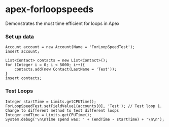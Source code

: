 # apex-forloopspeeds
Demonstrates the most time efficient for loops in Apex

### Set up data
    Account account = new Account(Name = 'ForLoopSpeedTest');
    insert account;
    
    List<Contact> contacts = new List<Contact>();
    for (Integer i = 0; i < 5000; i++){
        contacts.add(new Contact(LastName = 'Test'));
    }
    insert contacts;
    
### Test Loops
    Integer startTime = Limits.getCPUTime();
    ForLoopSpeedTest.setFieldValue1(accounts[0], 'Test'); // Test loop 1. Change to different method to test different loops
    Integer endTime = Limits.getCPUTime();
    System.debug('\n\nTime spend was: ' + (endTime - startTime) + '\n\n');
